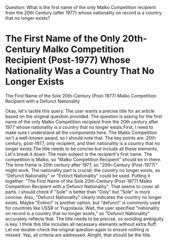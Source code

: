Question: What is the first name of the only Malko Competition recipient from the 20th Century (after 1977) whose nationality on record is a country that no longer exists?

# The First Name of the Only 20th-Century Malko Competition Recipient (Post-1977) Whose Nationality Was a Country That No Longer Exists

The First Name of the Sole 20th-Century (Post-1977) Malko Competition Recipient with a Defunct Nationality

Okay, let's tackle this query. The user wants a precise title for an article based on the original question provided. The question is asking for the first name of the only Malko Competition recipient from the 20th century after 1977 whose nationality is a country that no longer exists.First, I need to make sure I understand all the components here. The Malko Competition isn't a well-known award, so I should note that. The key points are: 20th century, post-1977, only recipient, and their nationality is a country that no longer exists.The title needs to be concise but include all these elements. Let's break it down. The main subject is the recipient's first name. The competition is Malko, so "Malko Competition Recipient" should be in there. The time frame is 20th century after 1977, so "20th-Century (Post-1977)" might work. The nationality part is crucial: the country no longer exists, so "Defunct Nationality" or "Extinct Nationality" could be used. Putting it together: "The First Name of the Sole 20th-Century (Post-1977) Malko Competition Recipient with a Defunct Nationality". That seems to cover all parts. I should check if "Sole" is better than "Only" but "Sole" is more concise. Also, "Defunct Nationality" clearly indicates the country no longer exists. Maybe "Extinct" is another option, but "defunct" is commonly used for countries like USSR or Yugoslavia. Wait, the user specified "nationality on record is a country that no longer exists," so "Defunct Nationality" accurately reflects that. The title needs to be precise, so avoiding ambiguity is key. I think this title includes all necessary elements without extra fluff. Let me double-check the original question again to ensure nothing is missed. Yep, all criteria are addressed. Alright, that should be the title.